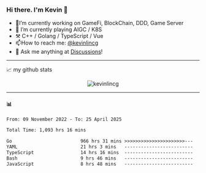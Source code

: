 ### Hi there. I'm Kevin 👋

- 🔭I’m currently working on GameFi, BlockChain, DDD, Game Server
- 🌱 I’m currently playing AIGC / K8S
-   :hammer_and_pick: C++ / Golang / TypeScript / Vue
- 📫How to reach me: [@kevinlincg](https://twitter.com/kevinlincg) 
-   :thought_balloon: Ask me anything at [Discussions](https://github.com/kevinlincg/kevinlincg/issues/new)!

---

📈 my github stats

<p align="center"> <img src="https://github-readme-stats-ouuan.vercel.app/api?username=kevinlincg&theme=dark&show_icons=true&count_private=true" alt="kevinlincg" />

---

#### :bar_chart: 

<!--START_SECTION:waka-->

```txt
From: 09 November 2022 - To: 25 April 2025

Total Time: 1,093 hrs 16 mins

Go                         966 hrs 31 mins >>>>>>>>>>>>>>>>>>>>>>---   88.41 %
YAML                       21 hrs 3 mins   -------------------------   01.93 %
TypeScript                 14 hrs 16 mins  -------------------------   01.31 %
Bash                       9 hrs 46 mins   -------------------------   00.89 %
JavaScript                 8 hrs 48 mins   -------------------------   00.81 %
```

<!--END_SECTION:waka-->

